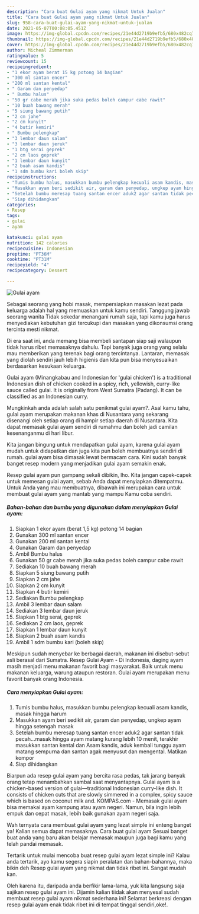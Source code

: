 ```yaml
---
description: "Cara buat Gulai ayam yang nikmat Untuk Jualan"
title: "Cara buat Gulai ayam yang nikmat Untuk Jualan"
slug: 958-cara-buat-gulai-ayam-yang-nikmat-untuk-jualan
date: 2021-05-07T00:08:05.451Z
image: https://img-global.cpcdn.com/recipes/21e44d2719b9efb5/680x482cq70/gulai-ayam-foto-resep-utama.jpg
thumbnail: https://img-global.cpcdn.com/recipes/21e44d2719b9efb5/680x482cq70/gulai-ayam-foto-resep-utama.jpg
cover: https://img-global.cpcdn.com/recipes/21e44d2719b9efb5/680x482cq70/gulai-ayam-foto-resep-utama.jpg
author: Micheal Zimmerman
ratingvalue: 5
reviewcount: 15
recipeingredient:
- "1 ekor ayam berat 15 kg potong 14 bagian"
- "300 ml santan encer"
- "200 ml santan kental"
- " Garam dan penyedap"
- " Bumbu halus"
- "50 gr cabe merah jika suka pedas boleh campur cabe rawit"
- "10 buah bawang merah"
- "5 siung bawang putih"
- "2 cm jahe"
- "2 cm kunyit"
- "4 butir kemiri"
- " Bumbu pelengkap"
- "3 lembar daun salam"
- "3 lembar daun jeruk"
- "1 btg serai geprek"
- "2 cm laos geprek"
- "1 lembar daun kunyit"
- "2 buah asam kandis"
- "1 sdm bumbu kari boleh skip"
recipeinstructions:
- "Tumis bumbu halus, masukkan bumbu pelengkap kecuali asam kandis, masak hingga harum"
- "Masukkan ayam beri sedikit air, garam dan penyedap, ungkep ayam hingga setengah masak"
- "Setelah bumbu meresap tuang santan encer aduk2 agar santan tidak pecah...masak hingga ayam matang kurang lebih 10 menit, terakhir masukkan santan kental dan Asam kandis, aduk kembali tunggu ayam matang sempurna dan santan agak menyusut dan mengental. Matikan kompor"
- "Siap dihidangkan"
categories:
- Resep
tags:
- gulai
- ayam

katakunci: gulai ayam 
nutrition: 142 calories
recipecuisine: Indonesian
preptime: "PT36M"
cooktime: "PT31M"
recipeyield: "4"
recipecategory: Dessert

---
```



![Gulai ayam](https://img-global.cpcdn.com/recipes/21e44d2719b9efb5/680x482cq70/gulai-ayam-foto-resep-utama.jpg)

Sebagai seorang yang hobi masak, mempersiapkan masakan lezat pada keluarga adalah hal yang memuaskan untuk kamu sendiri. Tanggung jawab seorang  wanita Tidak sekedar menangani rumah saja, tapi kamu juga harus menyediakan kebutuhan gizi tercukupi dan masakan yang dikonsumsi orang tercinta mesti nikmat.

Di era  saat ini, anda memang bisa membeli santapan siap saji walaupun tidak harus ribet memasaknya dahulu. Tapi banyak juga orang yang selalu mau memberikan yang terenak bagi orang tercintanya. Lantaran, memasak yang diolah sendiri jauh lebih higienis dan kita pun bisa menyesuaikan berdasarkan kesukaan keluarga. 

Gulai ayam (Minangkabau and Indonesian for &#39;gulai chicken&#39;) is a traditional Indonesian dish of chicken cooked in a spicy, rich, yellowish, curry-like sauce called gulai. It is originally from West Sumatra (Padang). It can be classified as an Indonesian curry.

Mungkinkah anda adalah salah satu penikmat gulai ayam?. Asal kamu tahu, gulai ayam merupakan makanan khas di Nusantara yang sekarang disenangi oleh setiap orang di hampir setiap daerah di Nusantara. Kita dapat memasak gulai ayam sendiri di rumahmu dan boleh jadi camilan kesenanganmu di hari libur.

Kita jangan bingung untuk mendapatkan gulai ayam, karena gulai ayam mudah untuk didapatkan dan juga kita pun boleh membuatnya sendiri di rumah. gulai ayam bisa dimasak lewat bermacam cara. Kini sudah banyak banget resep modern yang menjadikan gulai ayam semakin enak.

Resep gulai ayam pun gampang sekali dibikin, lho. Kita jangan capek-capek untuk memesan gulai ayam, sebab Anda dapat menyiapkan ditempatmu. Untuk Anda yang mau membuatnya, dibawah ini merupakan cara untuk membuat gulai ayam yang mantab yang mampu Kamu coba sendiri.

<!--inarticleads1-->

##### Bahan-bahan dan bumbu yang digunakan dalam menyiapkan Gulai ayam:

1. Siapkan 1 ekor ayam (berat 1,5 kg) potong 14 bagian
1. Gunakan 300 ml santan encer
1. Gunakan 200 ml santan kental
1. Gunakan  Garam dan penyedap
1. Ambil  Bumbu halus
1. Gunakan 50 gr cabe merah jika suka pedas boleh campur cabe rawit
1. Sediakan 10 buah bawang merah
1. Siapkan 5 siung bawang putih
1. Siapkan 2 cm jahe
1. Siapkan 2 cm kunyit
1. Siapkan 4 butir kemiri
1. Sediakan  Bumbu pelengkap
1. Ambil 3 lembar daun salam
1. Sediakan 3 lembar daun jeruk
1. Siapkan 1 btg serai, geprek
1. Sediakan 2 cm laos, geprek
1. Siapkan 1 lembar daun kunyit
1. Siapkan 2 buah asam kandis
1. Ambil 1 sdm bumbu kari (boleh skip)


Meskipun sudah menyebar ke berbagai daerah, makanan ini disebut-sebut asli berasal dari Sumatra. Resep Gulai Ayam - Di Indonesia, daging ayam masih menjadi menu makanan favorit bagi masyarakat. Baik untuk menu makanan keluarga, warung ataupun restoran. Gulai ayam merupakan menu favorit banyak orang Indonesia. 

<!--inarticleads2-->

##### Cara menyiapkan Gulai ayam:

1. Tumis bumbu halus, masukkan bumbu pelengkap kecuali asam kandis, masak hingga harum
1. Masukkan ayam beri sedikit air, garam dan penyedap, ungkep ayam hingga setengah masak
1. Setelah bumbu meresap tuang santan encer aduk2 agar santan tidak pecah...masak hingga ayam matang kurang lebih 10 menit, terakhir masukkan santan kental dan Asam kandis, aduk kembali tunggu ayam matang sempurna dan santan agak menyusut dan mengental. Matikan kompor
1. Siap dihidangkan


Biarpun ada resep gulai ayam yang bercita rasa pedas, tak jarang banyak orang tetap menambahkan sambal saat menyantapnya. Gulai ayam is a chicken-based version of gulai—traditional Indonesian curry-like dish. It consists of chicken cuts that are slowly simmered in a complex, spicy sauce which is based on coconut milk and. KOMPAS.com - Memasak gulai ayam bisa memakai ayam kampung atau ayam negeri. Namun, bila ingin lebih empuk dan cepat masak, lebih baik gunakan ayam negeri saja. 

Wah ternyata cara membuat gulai ayam yang lezat simple ini enteng banget ya! Kalian semua dapat memasaknya. Cara buat gulai ayam Sesuai banget buat anda yang baru akan belajar memasak maupun juga bagi kamu yang telah pandai memasak.

Tertarik untuk mulai mencoba buat resep gulai ayam lezat simple ini? Kalau anda tertarik, ayo kamu segera siapin peralatan dan bahan-bahannya, maka bikin deh Resep gulai ayam yang nikmat dan tidak ribet ini. Sangat mudah kan. 

Oleh karena itu, daripada anda berfikir lama-lama, yuk kita langsung saja sajikan resep gulai ayam ini. Dijamin kalian tiidak akan menyesal sudah membuat resep gulai ayam nikmat sederhana ini! Selamat berkreasi dengan resep gulai ayam enak tidak ribet ini di tempat tinggal sendiri,oke!.

